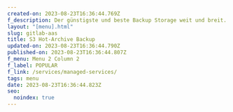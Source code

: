 ```yaml
---
created-on: 2023-08-23T16:36:44.769Z
f_description: Der günstigste und beste Backup Storage weit und breit.
layout: "[menu].html"
slug: gitlab-aas
title: S3 Hot-Archive Backup
updated-on: 2023-08-23T16:36:44.790Z
published-on: 2023-08-23T16:36:44.807Z
f_menu: Menu 2 Column 2
f_label: POPULAR
f_link: /services/managed-services/
tags: menu
date: 2023-08-23T16:36:44.823Z
seo:
  noindex: true
---
```

